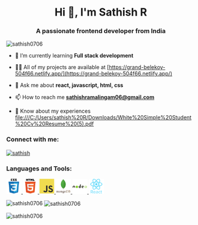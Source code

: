 <h1 align="center">Hi 👋, I'm Sathish R</h1>
<h3 align="center">A passionate frontend developer from India</h3>

<p align="left"> <img src="https://komarev.com/ghpvc/?username=sathish0706&label=Profile%20views&color=0e75b6&style=flat" alt="sathish0706" /> </p>

- 🌱 I’m currently learning **Full stack development**

- 👨‍💻 All of my projects are available at [https://grand-belekoy-504f66.netlify.app/](https://grand-belekoy-504f66.netlify.app/)

- 💬 Ask me about **react, javascript, html, css**

- 📫 How to reach me **sathishramalingam06@gmail.com**

- 📄 Know about my experiences [file:///C:/Users/sathish%20R/Downloads/White%20Simple%20Student%20Cv%20Resume%20(5).pdf](file:///C:/Users/sathish%20R/Downloads/White%20Simple%20Student%20Cv%20Resume%20(5).pdf)

<h3 align="left">Connect with me:</h3>
<p align="left">
<a href="https://linkedin.com/in/sathish-r-679a1a222" target="blank"><img align="center" src="https://raw.githubusercontent.com/rahuldkjain/github-profile-readme-generator/master/src/images/icons/Social/linked-in-alt.svg" alt="sathish" height="30" width="40" /></a>
</p>

<h3 align="left">Languages and Tools:</h3>
<p align="left"> <a href="https://www.w3schools.com/css/" target="_blank" rel="noreferrer"> <img src="https://raw.githubusercontent.com/devicons/devicon/master/icons/css3/css3-original-wordmark.svg" alt="css3" width="40" height="40"/> </a> <a href="https://www.w3.org/html/" target="_blank" rel="noreferrer"> <img src="https://raw.githubusercontent.com/devicons/devicon/master/icons/html5/html5-original-wordmark.svg" alt="html5" width="40" height="40"/> </a> <a href="https://developer.mozilla.org/en-US/docs/Web/JavaScript" target="_blank" rel="noreferrer"> <img src="https://raw.githubusercontent.com/devicons/devicon/master/icons/javascript/javascript-original.svg" alt="javascript" width="40" height="40"/> </a> <a href="https://www.mongodb.com/" target="_blank" rel="noreferrer"> <img src="https://raw.githubusercontent.com/devicons/devicon/master/icons/mongodb/mongodb-original-wordmark.svg" alt="mongodb" width="40" height="40"/> </a> <a href="https://nodejs.org" target="_blank" rel="noreferrer"> <img src="https://raw.githubusercontent.com/devicons/devicon/master/icons/nodejs/nodejs-original-wordmark.svg" alt="nodejs" width="40" height="40"/> </a> <a href="https://reactjs.org/" target="_blank" rel="noreferrer"> <img src="https://raw.githubusercontent.com/devicons/devicon/master/icons/react/react-original-wordmark.svg" alt="react" width="40" height="40"/> </a> </p>

<p><img align="left" src="https://github-readme-stats.vercel.app/api/top-langs?username=sathish0706&show_icons=true&locale=en&layout=compact" alt="sathish0706" /></p>

<p>&nbsp;<img align="center" src="https://github-readme-stats.vercel.app/api?username=sathish0706&show_icons=true&locale=en" alt="sathish0706" /></p>

<p><img align="center" src="https://github-readme-streak-stats.herokuapp.com/?user=sathish0706&" alt="sathish0706" /></p>

